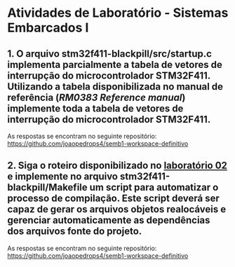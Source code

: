 # Atividades de Laboratório - Sistemas Embarcados I

## 1. O arquivo **stm32f411-blackpill/src/startup.c** implementa parcialmente a tabela de vetores de interrupção do microcontrolador STM32F411. Utilizando a tabela disponibilizada no manual de referência (***RM0383 Reference manual***) implemente **toda** a tabela de vetores de interrupção do microcontrolador STM32F411.

As respostas se encontram no seguinte repositório: https://github.com/joaopedrops4/semb1-workspace-definitivo

## 2. Siga o roteiro disponibilizado no [laboratório 02](https://github.com/daniel-p-carvalho/ufu-semb1-lab-02.git) e implemente no arquivo **stm32f411-blackpill/Makefile** um script para automatizar o processo de compilação. Este script deverá ser capaz de gerar os arquivos objetos realocáveis e gerenciar automaticamente as dependências dos arquivos fonte do projeto.

As respostas se encontram no seguinte repositório: https://github.com/joaopedrops4/semb1-workspace-definitivo
